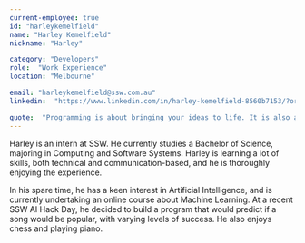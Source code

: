 ```yaml
---
current-employee: true
id: "harleykemelfield"
name: "Harley Kemelfield"
nickname: "Harley"

category: "Developers"
role:  "Work Experience"
location: "Melbourne"

email: "harleykemelfield@ssw.com.au"
linkedin:  "https://www.linkedin.com/in/harley-kemelfield-8560b7153/?originalSubdomain=au"

quote:  "Programming is about bringing your ideas to life. It is also a direct application of Murphy's law."
---
```


Harley is an intern at SSW. He currently studies a Bachelor of Science, majoring in Computing and Software Systems. Harley is learning a lot of skills, both technical and communication-based, and he is thoroughly enjoying the experience.

In his spare time, he has a keen interest in Artificial Intelligence, and is currently undertaking an online course about Machine Learning. At a recent SSW AI Hack Day, he decided to build a program that would predict if a song would be popular, with varying levels of success. He also enjoys chess and playing piano.